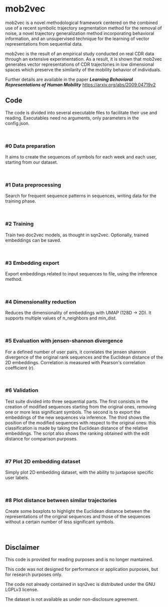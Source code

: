 # mob2vec

mob2vec is a novel methodological framework centered on the combined use of a recent symbolic trajectory segmentation 
method for the removal of noise, a novel trajectory generalization method incorporating
 behavioral information, and an unsupervised technique for the learning of vector 
 representations from sequential data. 
 
 mob2vec is the result of an empirical study 
 conducted on real CDR data through an extensive experimentation. 
 As a result, it is shown that mob2vec generates vector representations of CDR 
 trajectories in low dimensional spaces which preserve the similarity of the 
 mobility behavior of individuals.
 
 Further details are available in the paper ***Learning Behavioral Representations of Human Mobility*** https://arxiv.org/abs/2009.04719v2
 

## Code
The code is divided into several executable files to facilitate their use and reading.
Executables need no arguments, only parameters in the config.json.

<br />

### #0 Data preparation
It aims to create the sequences of symbols for each week and each user, starting from our dataset.

<br />

### #1 Data preprocessing
Search for frequent sequence patterns in sequences, writing data for the training phase.

<br />

### #2 Training
Train two doc2vec models, as thought in sqn2vec.
Optionally, trained embeddings can be saved.

<br />

### #3 Embedding export
Export embeddings related to input sequences to file, using the inference method.

<br />

### #4 Dimensionality reduction
Reduces the dimensionality of embeddings with UMAP (128D -> 2D). It supports multiple values of n_neighbors and min_dist.

<br />

### #5 Evaluation with jensen-shannon divergence
For a defined number of user pairs, it correlates the jensen shannon divergence of the original rank sequences and the 
Euclidean distance of the 2D embeddings. Correlation is measured with Pearson's correlation coefficient (r).

<br />

### #6 Validation
Test suite divided into three sequential parts. The first consists in the creation of modified sequences starting 
from the original ones, removing one or more less significant symbols. The second is to export the embeddings of the 
new sequences via inference. The third shows the position of the modified sequences with respect to the original ones:
 this classification is made by taking the Euclidean distance of the relative embeddings. The script also shows the 
 ranking obtained with the edit distance for comparison purposes.
 
<br />

### #7 Plot 2D embedding dataset
Simply plot 2D embedding dataset, with the ability to juxtapose specific user labels.

<br />

### #8 Plot distance between similar trajectories
Create some boxplots to highlight the Euclidean distance between the representations of the original sequences and
 those of the sequences without a certain number of less significant symbols.

<br />

## Disclaimer
This code is provided for reading purposes and is no longer mantained.

This code was not designed for performance or application purposes, but for research purposes only.

The code not already contained in sqn2vec is distributed under the GNU LGPLv3 license.

The dataset is not available as under non-disclosure agreement.
